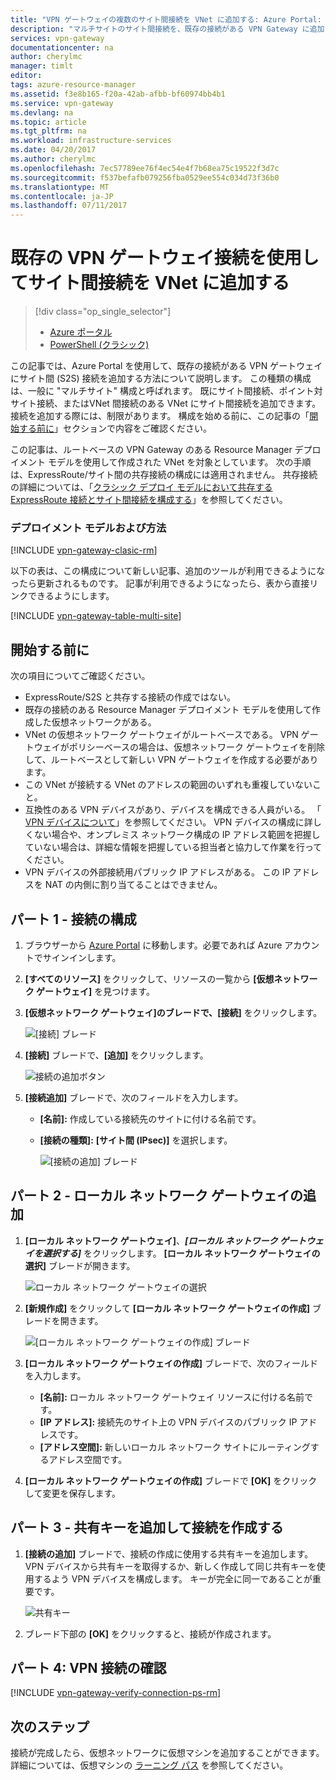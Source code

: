 ```yaml
---
title: "VPN ゲートウェイの複数のサイト間接続を VNet に追加する: Azure Portal: Resource Manager| Microsoft Docs"
description: "マルチサイトのサイト間接続を、既存の接続がある VPN Gateway に追加する"
services: vpn-gateway
documentationcenter: na
author: cherylmc
manager: timlt
editor: 
tags: azure-resource-manager
ms.assetid: f3e8b165-f20a-42ab-afbb-bf60974bb4b1
ms.service: vpn-gateway
ms.devlang: na
ms.topic: article
ms.tgt_pltfrm: na
ms.workload: infrastructure-services
ms.date: 04/20/2017
ms.author: cherylmc
ms.openlocfilehash: 7ec57789ee76f4ec54e4f7b68ea75c19522f3d7c
ms.sourcegitcommit: f537befafb079256fba0529ee554c034d73f36b0
ms.translationtype: MT
ms.contentlocale: ja-JP
ms.lasthandoff: 07/11/2017
---
```

# <a name="add-a-site-to-site-connection-to-a-vnet-with-an-existing-vpn-gateway-connection"></a>既存の VPN ゲートウェイ接続を使用してサイト間接続を VNet に追加する

> [!div class="op_single_selector"]
> * [Azure ポータル](vpn-gateway-howto-multi-site-to-site-resource-manager-portal.md)
> * [PowerShell (クラシック)](vpn-gateway-multi-site.md)
>
> 

この記事では、Azure Portal を使用して、既存の接続がある VPN ゲートウェイにサイト間 (S2S) 接続を追加する方法について説明します。 この種類の構成は、一般に "マルチサイト" 構成と呼ばれます。 既にサイト間接続、ポイント対サイト接続、またはVNet 間接続のある VNet にサイト間接続を追加できます。 接続を追加する際には、制限があります。 構成を始める前に、この記事の「[開始する前に](#before)」セクションで内容をご確認ください。 

この記事は、ルートベースの VPN Gateway のある Resource Manager デプロイメント モデルを使用して作成された VNet を対象としています。 次の手順は、ExpressRoute/サイト間の共存接続の構成には適用されません。 共存接続の詳細については、「[クラシック デプロイ モデルにおいて共存する ExpressRoute 接続とサイト間接続を構成する](../expressroute/expressroute-howto-coexist-resource-manager.md)」を参照してください。

### <a name="deployment-models-and-methods"></a>デプロイメント モデルおよび方法
[!INCLUDE [vpn-gateway-clasic-rm](../../includes/vpn-gateway-classic-rm-include.md)]

以下の表は、この構成について新しい記事、追加のツールが利用できるようになったら更新されるものです。 記事が利用できるようになったら、表から直接リンクできるようにします。

[!INCLUDE [vpn-gateway-table-multi-site](../../includes/vpn-gateway-table-multisite-include.md)]

## <a name="before"></a>開始する前に
次の項目についてご確認ください。

* ExpressRoute/S2S と共存する接続の作成ではない。
* 既存の接続のある Resource Manager デプロイメント モデルを使用して作成した仮想ネットワークがある。
* VNet の仮想ネットワーク ゲートウェイがルートベースである。 VPN ゲートウェイがポリシーベースの場合は、仮想ネットワーク ゲートウェイを削除して、ルートベースとして新しい VPN ゲートウェイを作成する必要があります。
* この VNet が接続する VNet のアドレスの範囲のいずれも重複していないこと。
* 互換性のある VPN デバイスがあり、デバイスを構成できる人員がいる。 「 [VPN デバイスについて](vpn-gateway-about-vpn-devices.md)」を参照してください。 VPN デバイスの構成に詳しくない場合や、オンプレミス ネットワーク構成の IP アドレス範囲を把握していない場合は、詳細な情報を把握している担当者と協力して作業を行ってください。
* VPN デバイスの外部接続用パブリック IP アドレスがある。 この IP アドレスを NAT の内側に割り当てることはできません。

## <a name="part1"></a>パート 1 - 接続の構成
1. ブラウザーから [Azure Portal](http://portal.azure.com) に移動します。必要であれば Azure アカウントでサインインします。
2. **[すべてのリソース]** をクリックして、リソースの一覧から **[仮想ネットワーク ゲートウェイ]** を見つけます。
3. **[仮想ネットワーク ゲートウェイ]**のブレードで、**[接続]** をクリックします。
   
    ![[接続] ブレード](./media/vpn-gateway-howto-multi-site-to-site-resource-manager-portal/connectionsblade.png "Connections blade")<br>
4. **[接続]** ブレードで、**[追加]** をクリックします。
   
    ![接続の追加ボタン](./media/vpn-gateway-howto-multi-site-to-site-resource-manager-portal/addbutton.png "Add connection button")<br>
5. **[接続追加]** ブレードで、次のフィールドを入力します。
   
   * **[名前]:** 作成している接続先のサイトに付ける名前です。
   * **[接続の種類]:** **[サイト間 (IPsec)]** を選択します。
     
     ![[接続の追加] ブレード](./media/vpn-gateway-howto-multi-site-to-site-resource-manager-portal/addconnectionblade.png "Add connection blade")<br>

## <a name="part2"></a>パート 2 - ローカル ネットワーク ゲートウェイの追加
1. **[ローカル ネットワーク ゲートウェイ]**、***[ローカル ネットワーク ゲートウェイを選択する]*** をクリックします。 **[ローカル ネットワーク ゲートウェイの選択]** ブレードが開きます。
   
    ![ローカル ネットワーク ゲートウェイの選択](./media/vpn-gateway-howto-multi-site-to-site-resource-manager-portal/chooselng.png "Choose local network gateway")<br>
2. **[新規作成]** をクリックして **[ローカル ネットワーク ゲートウェイの作成]** ブレードを開きます。
   
    ![[ローカル ネットワーク ゲートウェイの作成] ブレード](./media/vpn-gateway-howto-multi-site-to-site-resource-manager-portal/createlngblade.png "Create local network gateway")<br>
3. **[ローカル ネットワーク ゲートウェイの作成]** ブレードで、次のフィールドを入力します。
   
   * **[名前]:** ローカル ネットワーク ゲートウェイ リソースに付ける名前です。
   * **[IP アドレス]:** 接続先のサイト上の VPN デバイスのパブリック IP アドレスです。
   * **[アドレス空間]:** 新しいローカル ネットワーク サイトにルーティングするアドレス空間です。
4. **[ローカル ネットワーク ゲートウェイの作成]** ブレードで **[OK]** をクリックして変更を保存します。

## <a name="part3"></a>パート 3 - 共有キーを追加して接続を作成する
1. **[接続の追加]** ブレードで、接続の作成に使用する共有キーを追加します。 VPN デバイスから共有キーを取得するか、新しく作成して同じ共有キーを使用するよう VPN デバイスを構成します。 キーが完全に同一であることが重要です。
   
    ![共有キー](./media/vpn-gateway-howto-multi-site-to-site-resource-manager-portal/sharedkey.png "Shared key")<br>
2. ブレード下部の **[OK]** をクリックすると、接続が作成されます。

## <a name="part4"></a>パート 4: VPN 接続の確認


[!INCLUDE [vpn-gateway-verify-connection-ps-rm](../../includes/vpn-gateway-verify-connection-ps-rm-include.md)]

## <a name="next-steps"></a>次のステップ

接続が完成したら、仮想ネットワークに仮想マシンを追加することができます。 詳細については、仮想マシンの [ラーニング パス](https://azure.microsoft.com/documentation/learning-paths/virtual-machines) を参照してください。
